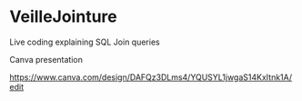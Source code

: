 # VeilleJointure
Live coding explaining SQL Join queries

Canva presentation

https://www.canva.com/design/DAFQz3DLms4/YQUSYL1jwgaS14KxItnk1A/edit
